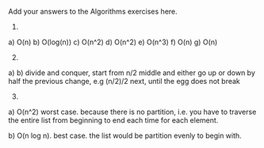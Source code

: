 Add your answers to the Algorithms exercises here.

1.
a) O(n)
b) O(log(n))
c) O(n^2)
d) O(n^2)
e) O(n^3)
f) O(n)
g) O(n)


2.
a) 
b) divide and conquer, start from n/2 middle and either go up or down by half the previous change, e.g (n/2)/2 next, until the egg does not break

3.
a) O(n^2) worst case. because there is no partition, i.e. you have to traverse the entire list from beginning to end each time for each element.

b) O(n log n). best case.   the list would be partition evenly to begin with.